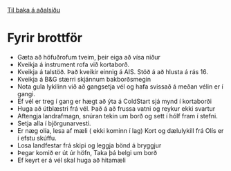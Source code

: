 [Til baka á aðalsíðu](README.md)
# Fyrir brottför
- Gæta að höfuðrofum tveim, þeir eiga að vísa niður
- Kveikja á instrument rofa við kortaborð.
- Kveikja á talstöð. Það kveikir einnig á AIS. Stöð á að hlusta á rás 16.
- Kveikja á B&G stærri skjánnum bakborðsmegin
- Nota gula lykilinn við að gangsetja vél og hafa svissað á meðan vélin er í gangi.
- Ef vél er treg í gang er hægt að ýta á ColdStart sjá mynd í kortaborði
- Huga að útblæstri frá vél.  Það á að frussa vatni og reykur ekki svartur
- Aftengja landrafmagn,  snúran tekin um borð og sett í hólf fram í stefni.
- Setja alla í björgunarvesti. 
- Er næg olía, lesa af mæli ( ekki kominn í lag) Kort og dælulykill frá Olís er í efstu skúffu.
- Losa landfestar frá skipi og leggja bönd á bryggjur
- Þegar komið er út úr höfn, Taka þá belgi um borð
- Ef keyrt er á vél skal huga að hitamæli
